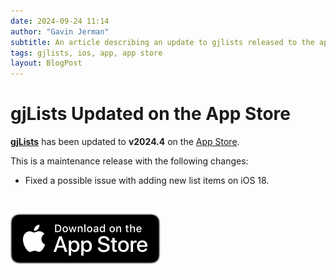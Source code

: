 ```yaml
---
date: 2024-09-24 11:14
author: "Gavin Jerman"
subtitle: An article describing an update to gjlists released to the app store.
tags: gjlists, ios, app, app store
layout: BlogPost
---
```


# gjLists Updated on the App Store

[**gjLists**](/projects/gjLists) has been updated to **v2024.4** on the [App Store](https://apps.apple.com/gb/app/gjlists/id1528217135?platform=iphone).

This is a maintenance release with the following changes:
- Fixed a possible issue with adding new list items on iOS 18.
<br>

[![download](/images/Download_on_the_App_Store_Badge_US-UK_RGB_blk_092917.svg)](https://apps.apple.com/gb/app/gjlists/id1528217135?platform=iphone)
